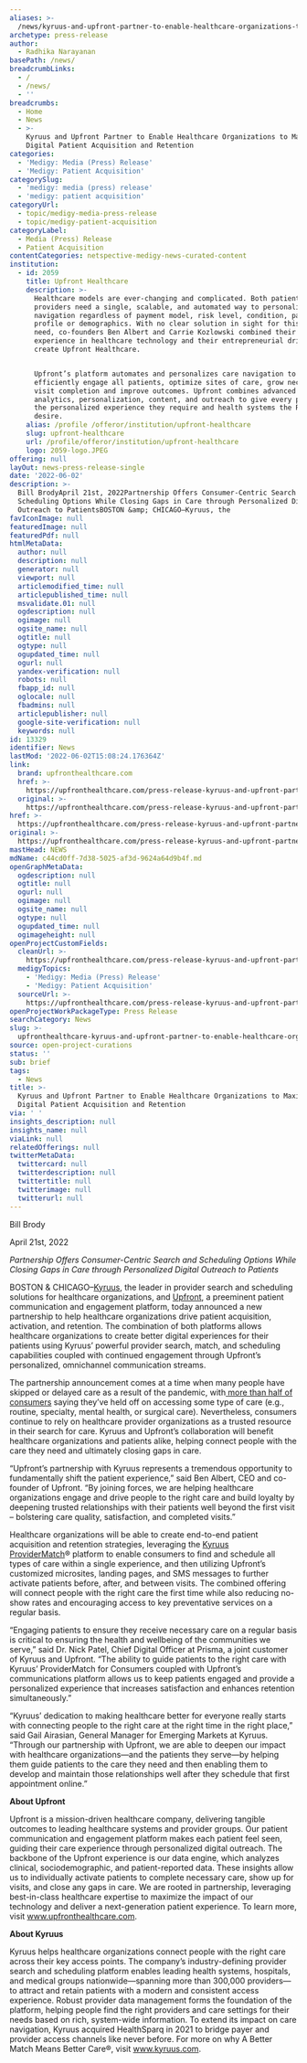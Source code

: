 ```yaml
---
aliases: >-
  /news/kyruus-and-upfront-partner-to-enable-healthcare-organizations-to-maximize-digital-patient-acquisition-and-retention
archetype: press-release
author:
  - Radhika Narayanan
basePath: /news/
breadcrumbLinks:
  - /
  - /news/
  - ''
breadcrumbs:
  - Home
  - News
  - >-
    Kyruus and Upfront Partner to Enable Healthcare Organizations to Maximize
    Digital Patient Acquisition and Retention
categories:
  - 'Medigy: Media (Press) Release'
  - 'Medigy: Patient Acquisition'
categorySlug:
  - 'medigy: media (press) release'
  - 'medigy: patient acquisition'
categoryUrl:
  - topic/medigy-media-press-release
  - topic/medigy-patient-acquisition
categoryLabel:
  - Media (Press) Release
  - Patient Acquisition
contentCategories: netspective-medigy-news-curated-content
institution:
  - id: 2059
    title: Upfront Healthcare
    description: >-
      Healthcare models are ever-changing and complicated. Both patients and
      providers need a single, scalable, and automated way to personalize
      navigation regardless of payment model, risk level, condition, payer,
      profile or demographics. With no clear solution in sight for this ongoing
      need, co-founders Ben Albert and Carrie Kozlowski combined their tenured
      experience in healthcare technology and their entrepreneurial drive to
      create Upfront Healthcare.


      Upfront’s platform automates and personalizes care navigation to
      efficiently engage all patients, optimize sites of care, grow necessary
      visit completion and improve outcomes. Upfront combines advanced
      analytics, personalization, content, and outreach to give every patient
      the personalized experience they require and health systems the ROI they
      desire.
    alias: /profile /offeror/institution/upfront-healthcare
    slug: upfront-healthcare
    url: /profile/offeror/institution/upfront-healthcare
    logo: 2059-logo.JPEG
offering: null
layOut: news-press-release-single
date: '2022-06-02'
description: >-
  Bill BrodyApril 21st, 2022Partnership Offers Consumer-Centric Search and
  Scheduling Options While Closing Gaps in Care through Personalized Digital
  Outreach to PatientsBOSTON &amp; CHICAGO–Kyruus, the
favIconImage: null
featuredImage: null
featuredPdf: null
htmlMetaData:
  author: null
  description: null
  generator: null
  viewport: null
  articlemodified_time: null
  articlepublished_time: null
  msvalidate.01: null
  ogdescription: null
  ogimage: null
  ogsite_name: null
  ogtitle: null
  ogtype: null
  ogupdated_time: null
  ogurl: null
  yandex-verification: null
  robots: null
  fbapp_id: null
  oglocale: null
  fbadmins: null
  articlepublisher: null
  google-site-verification: null
  keywords: null
id: 13329
identifier: News
lastMod: '2022-06-02T15:08:24.176364Z'
link:
  brand: upfronthealthcare.com
  href: >-
    https://upfronthealthcare.com/press-release-kyruus-and-upfront-partner-to-enable-healthcare-organizations-to-maximize-digital-patient-acquisition-and-retention/
  original: >-
    https://upfronthealthcare.com/press-release-kyruus-and-upfront-partner-to-enable-healthcare-organizations-to-maximize-digital-patient-acquisition-and-retention/
href: >-
  https://upfronthealthcare.com/press-release-kyruus-and-upfront-partner-to-enable-healthcare-organizations-to-maximize-digital-patient-acquisition-and-retention/
original: >-
  https://upfronthealthcare.com/press-release-kyruus-and-upfront-partner-to-enable-healthcare-organizations-to-maximize-digital-patient-acquisition-and-retention/
mastHead: NEWS
mdName: c44cd0ff-7d38-5025-af3d-9624a64d9b4f.md
openGraphMetaData:
  ogdescription: null
  ogtitle: null
  ogurl: null
  ogimage: null
  ogsite_name: null
  ogtype: null
  ogupdated_time: null
  ogimageheight: null
openProjectCustomFields:
  cleanUrl: >-
    https://upfronthealthcare.com/press-release-kyruus-and-upfront-partner-to-enable-healthcare-organizations-to-maximize-digital-patient-acquisition-and-retention/
  medigyTopics:
    - 'Medigy: Media (Press) Release'
    - 'Medigy: Patient Acquisition'
  sourceUrl: >-
    https://upfronthealthcare.com/press-release-kyruus-and-upfront-partner-to-enable-healthcare-organizations-to-maximize-digital-patient-acquisition-and-retention/
openProjectWorkPackageType: Press Release
searchCategory: News
slug: >-
  upfronthealthcare-kyruus-and-upfront-partner-to-enable-healthcare-organizations-to-maximize-digital-patient-acquisition-and-retention
source: open-project-curations
status: ''
sub: brief
tags:
  - News
title: >-
  Kyruus and Upfront Partner to Enable Healthcare Organizations to Maximize
  Digital Patient Acquisition and Retention
via: ' '
insights_description: null
insights_name: null
viaLink: null
relatedOfferings: null
twitterMetaData:
  twittercard: null
  twitterdescription: null
  twittertitle: null
  twitterimage: null
  twitterurl: null
---
```

<p>Bill Brody</p><p>April 21st, 2022</p><p><i>Partnership Offers Consumer-Centric Search and Scheduling Options While Closing Gaps in Care through Personalized Digital Outreach to Patients</i></p><p>BOSTON &amp; CHICAGO–<a href="https://cts.businesswire.com/ct/CT?id=smartlink&amp;url=https%3A%2F%2Fwww.kyruus.com%2F&amp;esheet=52692522&amp;newsitemid=20220421005299&amp;lan=en-US&amp;anchor=Kyruus&amp;index=1&amp;md5=be0d3202f9af329f2153bf4b8444ce6b">Kyruus</a>, the leader in provider search and scheduling solutions for healthcare organizations, and&nbsp;<a href="https://cts.businesswire.com/ct/CT?id=smartlink&amp;url=https%3A%2F%2Fupfronthealthcare.com%2F&amp;esheet=52692522&amp;newsitemid=20220421005299&amp;lan=en-US&amp;anchor=Upfront&amp;index=2&amp;md5=25475875208beef704f635c78fbd5024">Upfront</a>, a preeminent patient communication and engagement platform, today announced a new partnership to help healthcare organizations drive patient acquisition, activation, and retention. The combination of both platforms allows healthcare organizations to create better digital experiences for their patients using Kyruus’ powerful provider search, match, and scheduling capabilities coupled with continued engagement through Upfront’s personalized, omnichannel communication streams.</p><p>The partnership announcement comes at a time when many people have skipped or delayed care as a result of the pandemic, with<a href="https://cts.businesswire.com/ct/CT?id=smartlink&amp;url=https%3A%2F%2Fwww.kyruus.com%2Fpatient-access-post-pandemic-report-lp&amp;esheet=52692522&amp;newsitemid=20220421005299&amp;lan=en-US&amp;anchor=more+than+half+of+consumers&amp;index=3&amp;md5=2c83bf7989829f10bedbb4673cf4876a">&nbsp;more than half of consumers</a>&nbsp;saying they’ve held off on accessing some type of care (e.g., routine, specialty, mental health, or surgical care). Nevertheless, consumers continue to rely on healthcare provider organizations as a trusted resource in their search for care. Kyruus and Upfront’s collaboration will benefit healthcare organizations and patients alike, helping connect people with the care they need and ultimately closing gaps in care.</p><p>“Upfront’s partnership with Kyruus represents a tremendous opportunity to fundamentally shift the patient experience,” said Ben Albert, CEO and co-founder of Upfront. “By joining forces, we are helping healthcare organizations engage and drive people to the right care and build loyalty by deepening trusted relationships with their patients well beyond the first visit – bolstering care quality, satisfaction, and completed visits.”</p><p>Healthcare organizations will be able to create end-to-end patient acquisition and retention strategies, leveraging the&nbsp;<a href="https://cts.businesswire.com/ct/CT?id=smartlink&amp;url=https%3A%2F%2Fwww.kyruus.com%2F&amp;esheet=52692522&amp;newsitemid=20220421005299&amp;lan=en-US&amp;anchor=Kyruus+ProviderMatch&amp;index=4&amp;md5=03cd16cc1f6b6a05721d3632c3150711">Kyruus ProviderMatch</a>®&nbsp;platform to enable consumers to find and schedule all types of care within a single experience, and then utilizing Upfront’s customized microsites, landing pages, and SMS messages to further activate patients before, after, and between visits. The combined offering will connect people with the right care the first time while also reducing no-show rates and encouraging access to key preventative services on a regular basis.</p><p>“Engaging patients to ensure they receive necessary care on a regular basis is critical to ensuring the health and wellbeing of the communities we serve,” said Dr. Nick Patel, Chief Digital Officer at Prisma, a joint customer of Kyruus and Upfront. “The ability to guide patients to the right care with Kyruus’ ProviderMatch for Consumers coupled with Upfront’s communications platform allows us to keep patients engaged and provide a personalized experience that increases satisfaction and enhances retention simultaneously.”</p><p>“Kyruus’ dedication to making healthcare better for everyone really starts with connecting people to the right care at the right time in the right place,” said Gail Airasian, General Manager for Emerging Markets at Kyruus. “Through our partnership with Upfront, we are able to deepen our impact with healthcare organizations—and the patients they serve—by helping them guide patients to the care they need and then enabling them to develop and maintain those relationships well after they schedule that first appointment online.”</p><p><strong>About Upfront</strong></p><p>Upfront is a mission-driven healthcare company, delivering tangible outcomes to leading healthcare systems and provider groups. Our patient communication and engagement platform makes each patient feel seen, guiding their care experience through personalized digital outreach. The backbone of the Upfront experience is our data engine, which analyzes clinical, sociodemographic, and patient-reported data. These insights allow us to individually activate patients to complete necessary care, show up for visits, and close any gaps in care. We are rooted in partnership, leveraging best-in-class healthcare expertise to maximize the impact of our technology and deliver a next-generation patient experience. To learn more, visit&nbsp;<a href="https://cts.businesswire.com/ct/CT?id=smartlink&amp;url=http%3A%2F%2Fwww.upfronthealthcare.com&amp;esheet=52692522&amp;newsitemid=20220421005299&amp;lan=en-US&amp;anchor=www.upfronthealthcare.com&amp;index=5&amp;md5=b52be61a765bcfe1f35fcfc4e83c0394">www.upfronthealthcare.com</a>.</p><p><strong>About Kyruus</strong></p><p>Kyruus helps healthcare organizations connect people with the right care across their key access points. The company’s industry-defining provider search and scheduling platform enables leading health systems, hospitals, and medical groups nationwide—spanning more than 300,000 providers—to attract and retain patients with a modern and consistent access experience. Robust provider data management forms the foundation of the platform, helping people find the right providers and care settings for their needs based on rich, system-wide information. To extend its impact on care navigation, Kyruus acquired HealthSparq in 2021 to bridge payer and provider access channels like never before. For more on why A Better Match Means Better Care®, visit&nbsp;<a href="https://cts.businesswire.com/ct/CT?id=smartlink&amp;url=http%3A%2F%2Fwww.kyruus.com&amp;esheet=52692522&amp;newsitemid=20220421005299&amp;lan=en-US&amp;anchor=www.kyruus.com&amp;index=6&amp;md5=606eb5cceb82656ead728e665a7fd48b">www.kyruus.com</a>.</p>